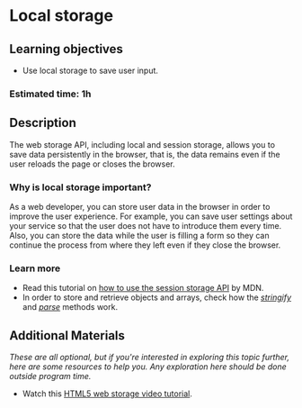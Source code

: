 # Local storage

## Learning objectives

- Use local storage to save user input.

### Estimated time: 1h

## Description

The web storage API, including local and session storage, allows you to save data persistently in the browser, that is, the data remains even if the user reloads the page or closes the browser.

### Why is local storage important?

As a web developer, you can store user data in the browser in order to improve the user experience. For example, you can save user settings about your service so that the user does not have to introduce them every time. Also, you can store the data while the user is filling a form so they can continue the process from where they left even if they close the browser.

### Learn more
- Read this tutorial on [how to use the session storage API](https://www.javascripttutorial.net/javascript-dom/javascript-form/) by MDN.
- In order to store and retrieve objects and arrays, check how the [*stringify*](https://developer.mozilla.org/en-US/docs/Web/JavaScript/Reference/Global_Objects/JSON/stringify) and [*parse*](https://developer.mozilla.org/en-US/docs/Web/JavaScript/Reference/Global_Objects/JSON/parse) methods work.

## Additional Materials

*These are all optional, but if you're interested in exploring this topic further, here are some resources to help you. Any exploration here should be done outside program time.*
- Watch this [HTML5 web storage video tutorial](https://www.youtube.com/watch?v=C3tiI3akFq8).
